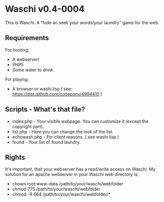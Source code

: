 # Waschi v0.4-0004
This is Waschi.
A "hide an seek your words/your laundry" game for the web.

## Requirements

For hosting:
- A webserver!
- PHP5
- Some water to drink.

For playing:
- A browser or washi.lisp ( see: https://gist.github.com/codepony/4994410 )

## Scripts - What's that file?

- index.php - Your visible webpage. You can customize it (except the copyright part).
- list.php - Here you can change the look of the list.
- echowash.php - For client reasons. ( see washi.lisp )
- found - Your list of found laundry. 

## Rights
It's important, that your webserver has a read/write access on Waschi. 
My solution for an apache webserver in your Waschi web directory is:

- chown root:www-data /path/to/your/waschi/webfolder
- chmod 775 /path/to/your/waschi/webfolder
- chmod -R 664 /path/to/your/waschi/webfolder/*

